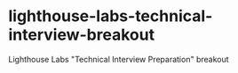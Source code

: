 # lighthouse-labs-technical-interview-breakout
Lighthouse Labs "Technical Interview Preparation" breakout
